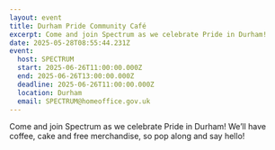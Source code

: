 ```yaml
---
layout: event
title: Durham Pride Community Café
excerpt: Come and join Spectrum as we celebrate Pride in Durham!
date: 2025-05-28T08:55:44.231Z
event:
  host: SPECTRUM
  start: 2025-06-26T11:00:00.000Z
  end: 2025-06-26T13:00:00.000Z
  deadline: 2025-06-26T11:00:00.000Z
  location: Durham
  email: SPECTRUM@homeoffice.gov.uk
---
```

Come and join Spectrum as we celebrate Pride in Durham! We’ll have coffee, cake and free merchandise, so pop along and say hello!
